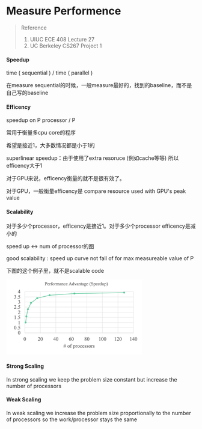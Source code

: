 

# Measure Performence

> Reference
>
> 1. UIUC ECE 408 Lecture 27
> 2. UC Berkeley CS267 Project 1



#### Speedup

time ( sequential ) / time ( parallel )

在measure sequential的时候，一般measure最好的，找到的baseline，而不是自己写的baseline



#### Efficency

speedup on P processor / P 



常用于衡量多cpu core的程序

希望是接近1，大多数情况都是小于1的



superlinear speedup：由于使用了extra resoruce (例如cache等等) 所以efficency大于1



对于GPU来说，efficency衡量的就不是很有效了。

对于GPU，一般衡量efficency是 compare resource used with GPU's peak value



#### Scalability

对于多少个processor，efficency是接近1。对于多少个processor efficency是减小的

speed up <-> num of processor的图

good scalability : speed up curve not fall of for max measureable value of P



下图的这个例子里，就不是scalable code

<img src="Note.assets/Screen Shot 2022-07-14 at 6.02.25 PM.png" alt="Screen Shot 2022-07-14 at 6.02.25 PM" style="zoom:50%;" />



#### Strong Scaling

In strong scaling we keep the problem size constant but increase the number of processors



#### Weak Scaling

In weak scaling we increase the problem size proportionally to the number of processors so the work/processor stays the same
